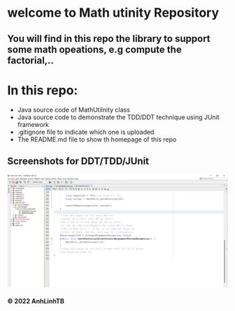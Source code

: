 # welcome to Math utinity Repository
## You will find in this repo the library to support some math opeations, e.g compute the factorial,..

# In this repo: 
* Java source code of MathUtilnity class 
* Java source code to demonstrate the TDD/DDT technique using JUnit framework
* .gitignore file to indicate which one is uploaded
* The README.md file to show th homepage of this repo

## Screenshots for DDT/TDD/JUnit
![DDT-TDD-JUnit code](https://github.com/linhdoanh/math-util-1503/blob/main/screenshots/DDT-TDD-JUnit.png)

#### © 2022 AnhLinhTB
